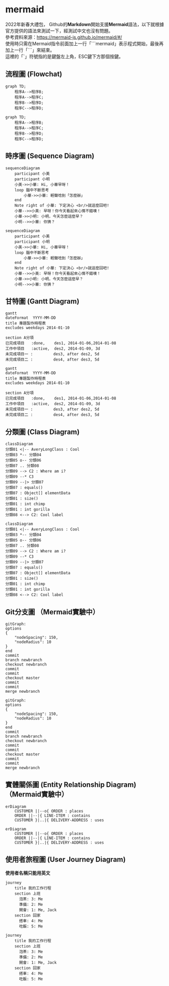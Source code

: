 # mermaid
2022年新春大禮包， Github的**Markdown**開始支援**Mermaid**語法，以下就根據官方提供的語法來測試一下，經測試中文也沒有問題。   
參考資料來源：https://mermaid-js.github.io/mermaid/#/  
使用時只需在Mermaid指令前面加上一行「\`\`\`mermaid」表示程式開始，最後再加上一行「\`\`\`」來結束。  
這裡的「\`」符號指的是鍵盤左上角，ESC鍵下方那個按鍵。

## 流程圖 (Flowchat)  
```
graph TD;
    程序A-->程序B;
    程序A-->程序C;
    程序B-->程序D;
    程序C-->程序D;
```  

```mermaid
graph TD;
    程序A-->程序B;
    程序A-->程序C;
    程序B-->程序D;
    程序C-->程序D;
```

## 時序圖 (Sequence Diagram)
```
sequenceDiagram
    participant 小美
    participant 小明    
    小美->>小華: Hi, 小華早呀！
    loop 腦中不斷思考
        小華->>小華: 輕聲唸到「怎麼辦」
    end
    Note right of 小華: 下定決心 <br/>就這麼回吧!
    小華-->>小美: 早呀！你今天看起來心情不錯噢！
    小華->>小明: 小明，今天怎麼這麼早？
    小明-->>小華: 你猜？
```

```mermaid
sequenceDiagram
    participant 小美
    participant 小明    
    小美->>小華: Hi, 小華早呀！
    loop 腦中不斷思考
        小華->>小華: 輕聲唸到「怎麼辦」
    end
    Note right of 小華: 下定決心 <br/>就這麼回吧!
    小華-->>小美: 早呀！你今天看起來心情不錯噢！
    小華->>小明: 小明，今天怎麼這麼早？
    小明-->>小華: 你猜？
```

## 甘特圖 (Gantt Diagram)
```
gantt
dateFormat  YYYY-MM-DD
title 專題製作時程表
excludes weekdays 2014-01-10

section A分項
已完成項目   :done,    des1, 2014-01-06,2014-01-08
工作中項目   :active,  des2, 2014-01-09, 3d
未完成項目一 :         des3, after des2, 5d
未完成項目二 :         des4, after des3, 5d
```

```mermaid
gantt
dateFormat  YYYY-MM-DD
title 專題製作時程表
excludes weekdays 2014-01-10

section A分項
已完成項目   :done,    des1, 2014-01-06,2014-01-08
工作中項目   :active,  des2, 2014-01-09, 3d
未完成項目一 :         des3, after des2, 5d
未完成項目二 :         des4, after des3, 5d
```

## 分類圖 (Class Diagram)
```
classDiagram
分類01 <|-- AveryLongClass : Cool
分類03 *-- 分類04
分類05 o-- 分類06
分類07 .. 分類08
分類09 --> C2 : Where am i?
分類09 --* C3
分類09 --|> 分類07
分類07 : equals()
分類07 : Object[] elementData
分類01 : size()
分類01 : int chimp
分類01 : int gorilla
分類08 <--> C2: Cool label
```

```mermaid
classDiagram
分類01 <|-- AveryLongClass : Cool
分類03 *-- 分類04
分類05 o-- 分類06
分類07 .. 分類08
分類09 --> C2 : Where am i?
分類09 --* C3
分類09 --|> 分類07
分類07 : equals()
分類07 : Object[] elementData
分類01 : size()
分類01 : int chimp
分類01 : int gorilla
分類08 <--> C2: Cool label
```

## Git分支圖 （Mermaid實驗中）
```
gitGraph:
options
{
    "nodeSpacing": 150,
    "nodeRadius": 10
}
end
commit
branch newbranch
checkout newbranch
commit
commit
checkout master
commit
commit
merge newbranch
```

```mermaid
gitGraph:
options
{
    "nodeSpacing": 150,
    "nodeRadius": 10
}
end
commit
branch newbranch
checkout newbranch
commit
commit
checkout master
commit
commit
merge newbranch
```

## 實體關係圖 (Entity Relationship Diagram)  （Mermaid實驗中）
```
erDiagram
    CUSTOMER ||--o{ ORDER : places
    ORDER ||--|{ LINE-ITEM : contains
    CUSTOMER }|..|{ DELIVERY-ADDRESS : uses
```

```mermaid
erDiagram
    CUSTOMER ||--o{ ORDER : places
    ORDER ||--|{ LINE-ITEM : contains
    CUSTOMER }|..|{ DELIVERY-ADDRESS : uses
```

## 使用者旅程圖 (User Journey Diagram)
**使用者名稱只能用英文**
```
journey
    title 我的工作行程
    section 上班
      泡茶: 3: Me
      準備: 2: Me
      開會: 1: Me, Jack
    section 回家
      搭車: 4: Me
      吃飯: 5: Me
```

```mermaid
journey
    title 我的工作行程
    section 上班
      泡茶: 3: Me
      準備: 2: Me
      開會: 1: Me, Jack
    section 回家
      搭車: 4: Me
      吃飯: 5: Me
```

